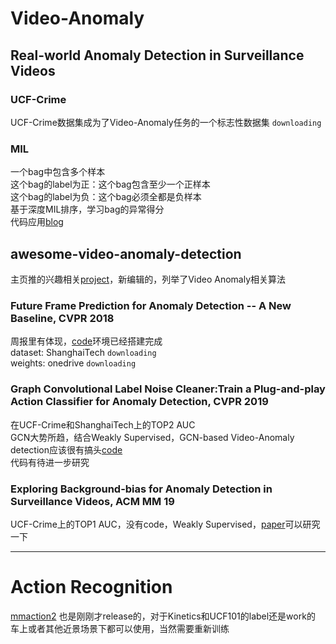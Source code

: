 # Video-Anomaly


## Real-world Anomaly Detection in Surveillance Videos
### UCF-Crime
UCF-Crime数据集成为了Video-Anomaly任务的一个标志性数据集 `downloading`  
### MIL
一个bag中包含多个样本  
这个bag的label为正：这个bag包含至少一个正样本  
这个bag的label为负：这个bag必须全都是负样本  
基于深度MIL排序，学习bag的异常得分  
代码应用[blog](https://blog.csdn.net/jiafeier_555/article/details/84751928)

## awesome-video-anomaly-detection
主页推的兴趣相关[project](https://github.com/fjchange/awesome-video-anomaly-detection)，新编辑的，列举了Video Anomaly相关算法  

### Future Frame Prediction for Anomaly Detection -- A New Baseline, CVPR 2018  
周报里有体现，[code](https://github.com/StevenLiuWen/ano_pred_cvpr2018)环境已经搭建完成  
dataset: ShanghaiTech `downloading`   
weights: onedrive `downloading`    

### Graph Convolutional Label Noise Cleaner:Train a Plug-and-play Action Classifier for Anomaly Detection, CVPR 2019
在UCF-Crime和ShanghaiTech上的TOP2 AUC  
GCN大势所趋，结合Weakly Supervised，GCN-based Video-Anomaly detection应该很有搞头[code](https://github.com/jx-zhong-for-academic-purpose/GCN-Anomaly-Detection)  
代码有待进一步研究  

### Exploring Background-bias for Anomaly Detection in Surveillance Videos, ACM MM 19  
UCF-Crime上的TOP1 AUC，没有code，Weakly Supervised，[paper](https://sci-hub.pl/10.1145/3343031.3350998)可以研究一下  

---
# Action Recognition  
[mmaction2](https://github.com/open-mmlab/mmaction2) 也是刚刚才release的，对于Kinetics和UCF101的label还是work的  
车上或者其他近景场景下都可以使用，当然需要重新训练
